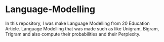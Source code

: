 # Language-Modelling
In this repository, I was make Language Modelling from 20 Education Article. Language Modelling that was made such as like Unigram, Bigram, Trigram and also compute their probabilities and their Perplexity.
